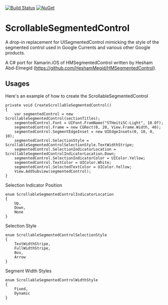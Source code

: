[![Build Status](https://christianhelle.visualstudio.com/ScrollableSegmentedControl/_apis/build/status/CI%20Build?branchName=master)](https://christianhelle.visualstudio.com/ScrollableSegmentedControl/_build/latest?definitionId=22&branchName=master) [![NuGet](https://img.shields.io/nuget/v/scrollablesegmentedcontrol.svg?style=flat-square)]( tp://www.nuget.org/packages/scrollablesegmentedcontrol)

# ScrollableSegmentedControl

A drop-in replacement for UISegmentedControl mimicking the style of the segmented control used in Google Currents and various other Google products.

A C# port for Xamarin.iOS of HMSegmentedControl written by Hesham Abd-Elmegid (https://github.com/HeshamMegid/HMSegmentedControl). 

## Usages

Here's an example of how to create the ScrollableSegmentedControl

```
private void CreateScrollableSegmentedControl()
{
    var segmentedControl = new ScrollableSegmentedControl(sectionTitles);
    segmentedControl.Font = UIFont.FromName("STHeitiSC-Light", 18.0f);
    segmentedControl.Frame = new CGRect(0, 20, View.Frame.Width, 40);
    segmentedControl.SegmentEdgeInset = new UIEdgeInsets(0, 10, 0, 10);
    segmentedControl.SelectionStyle = ScrollableSegmentedControlSelectionStyle.TextWidthStripe;
    segmentedControl.SelectionIndicatorLocation = ScrollableSegmentedControlIndicatorLocation.Down;
    segmentedControl.SelectionIndicatorColor = UIColor.Yellow;
    segmentedControl.TextColor = UIColor.White;
    segmentedControl.SelectedTextColor = UIColor.Yellow;
    View.AddSubview(segmentedControl);
}
```

Selection Indicator Position

```
enum ScrollableSegmentedControlIndicatorLocation
{
    Up,
    Down,
    None
}
```

Selection Style

```
enum ScrollableSegmentedControlSelectionStyle
{
    TextWidthStripe,
    FullWidthStripe,
    Box,
    Arrow
}
```

Segment Width Styles

```
enum ScrollableSegmentedControlWidthStyle
{
    Fixed,
    Dynamic
}
```

